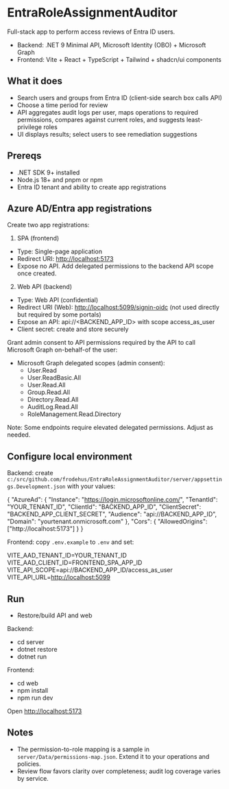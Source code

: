 # EntraRoleAssignmentAuditor

Full-stack app to perform access reviews of Entra ID users.

- Backend: .NET 9 Minimal API, Microsoft Identity (OBO) + Microsoft Graph
- Frontend: Vite + React + TypeScript + Tailwind + shadcn/ui components

## What it does

- Search users and groups from Entra ID (client-side search box calls API)
- Choose a time period for review
- API aggregates audit logs per user, maps operations to required permissions, compares against current roles, and suggests least-privilege roles
- UI displays results; select users to see remediation suggestions

## Prereqs

- .NET SDK 9+ installed
- Node.js 18+ and pnpm or npm
- Entra ID tenant and ability to create app registrations

## Azure AD/Entra app registrations

Create two app registrations:

1) SPA (frontend)

- Type: Single-page application
- Redirect URI: <http://localhost:5173>
- Expose no API. Add delegated permissions to the backend API scope once created.

2) Web API (backend)

- Type: Web API (confidential)
- Redirect URI (Web): <http://localhost:5099/signin-oidc> (not used directly but required by some portals)
- Expose an API: api://<BACKEND_APP_ID> with scope access_as_user
- Client secret: create and store securely

Grant admin consent to API permissions required by the API to call Microsoft Graph on-behalf-of the user:

- Microsoft Graph delegated scopes (admin consent):
  - User.Read
  - User.ReadBasic.All
  - User.Read.All
  - Group.Read.All
  - Directory.Read.All
  - AuditLog.Read.All
  - RoleManagement.Read.Directory

Note: Some endpoints require elevated delegated permissions. Adjust as needed.

## Configure local environment

Backend: create `c:/src/github.com/frodehus/EntraRoleAssignmentAuditor/server/appsettings.Development.json` with your values:

{
  "AzureAd": {
    "Instance": "<https://login.microsoftonline.com/>",
    "TenantId": "YOUR_TENANT_ID",
    "ClientId": "BACKEND_APP_ID",
    "ClientSecret": "BACKEND_APP_CLIENT_SECRET",
    "Audience": "api://BACKEND_APP_ID",
    "Domain": "yourtenant.onmicrosoft.com"
  },
  "Cors": {
    "AllowedOrigins": ["http://localhost:5173"]
  }
}

Frontend: copy `.env.example` to `.env` and set:

VITE_AAD_TENANT_ID=YOUR_TENANT_ID
VITE_AAD_CLIENT_ID=FRONTEND_SPA_APP_ID
VITE_API_SCOPE=api://BACKEND_APP_ID/access_as_user
VITE_API_URL=<http://localhost:5099>

## Run

- Restore/build API and web

Backend:

- cd server
- dotnet restore
- dotnet run

Frontend:

- cd web
- npm install
- npm run dev

Open <http://localhost:5173>

## Notes

- The permission-to-role mapping is a sample in `server/Data/permissions-map.json`. Extend it to your operations and policies.
- Review flow favors clarity over completeness; audit log coverage varies by service.
